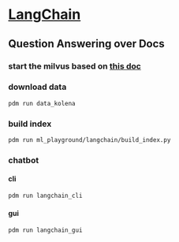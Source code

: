# [LangChain](https://python.langchain.com/en/latest/index.html)

## Question Answering over Docs

### start the milvus based on [this doc](/README.md)

### download data

```sh
pdm run data_kolena
```

### build index

```sh
pdm run ml_playground/langchain/build_index.py
```

### chatbot

#### cli

```sh
pdm run langchain_cli
```

#### gui

```sh
pdm run langchain_gui
```

